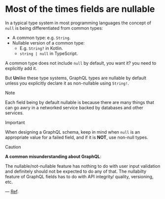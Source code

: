 # Most of the times fields are nullable

In a typical type system in most programming languages the concept of `null` is being differentiated from common types:

- A common type: e.g. `String`.
- Nullable version of a common type:
  - E.g. `String?` in Kotlin.
  - `string | null` in TypeScript.

A common type does not include `null` by default, you want it? you need to explicitly add it.

But **Un**like these type systems, GraphQL types are nullable by default unless you explicitly declare it as non-nullable using `String!`.

> [!NOTE]
>
> Each field being by default nullable is because there are many things that can go awry in a networked service backed by databases and other services.

> [!IMPORTANT]
>
> When designing a GraphQL schema, keep in mind when `null` is an appropriate value for a failed field, and if it is **NOT**, use non-null types.

> [!CAUTION]
>
> **A common misunderstanding about GraphQL**:
>
> The nullable/not-nullable feature has nothing to do with user input validation and definitely should not be expected to do any of that. The nullabilty feature of GraphQL fields has to do with API integrity/ quality, versioning, etc.
>
> &mdash; [Ref](https://discord.com/channels/520622812742811698/1313097554543771689/1314132497533108324).
